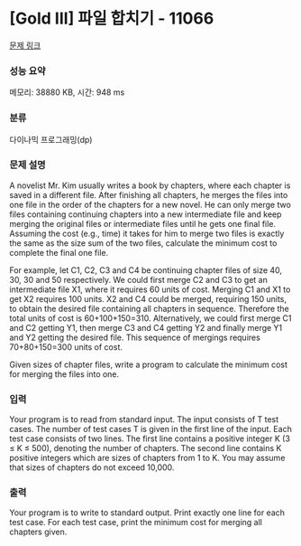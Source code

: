 # [Gold III] 파일 합치기 - 11066 

[문제 링크](https://www.acmicpc.net/problem/11066) 

### 성능 요약

메모리: 38880 KB, 시간: 948 ms

### 분류

다이나믹 프로그래밍(dp)

### 문제 설명

<p>A novelist Mr. Kim usually writes a book by chapters, where each chapter is saved in a different file. After finishing all chapters, he merges the files into one file in the order of the chapters for a new novel. He can only merge two files containing continuing chapters into a new intermediate file and keep merging the original files or intermediate files until he gets one final file. Assuming the cost (e.g., time) it takes for him to merge two files is exactly the same as the size sum of the two files, calculate the minimum cost to complete the final one file.</p>

<p>For example, let C1, C2, C3 and C4 be continuing chapter files of size 40, 30, 30 and 50 respectively. We could first merge C2 and C3 to get an intermediate file X1, where it requires 60 units of cost. Merging C1 and X1 to get X2 requires 100 units. X2 and C4 could be merged, requiring 150 units, to obtain the desired file containing all chapters in sequence. Therefore the total units of cost is 60+100+150=310. Alternatively, we could first merge C1 and C2 getting Y1, then merge C3 and C4 getting Y2 and finally merge Y1 and Y2 getting the desired file. This sequence of mergings requires 70+80+150=300 units of cost. </p>

<p>Given sizes of chapter files, write a program to calculate the minimum cost for merging the files into one.</p>

### 입력 

 <p>Your program is to read from standard input. The input consists of T test cases. The number of test cases T is given in the first line of the input. Each test case consists of two lines. The first line contains a positive integer K (3 ≤ K ≤ 500), denoting the number of chapters. The second line contains K positive integers which are sizes of chapters from 1 to K. You may assume that sizes of chapters do not exceed 10,000.</p>

### 출력 

 <p>Your program is to write to standard output. Print exactly one line for each test case. For each test case, print the minimum cost for merging all chapters given.</p>

